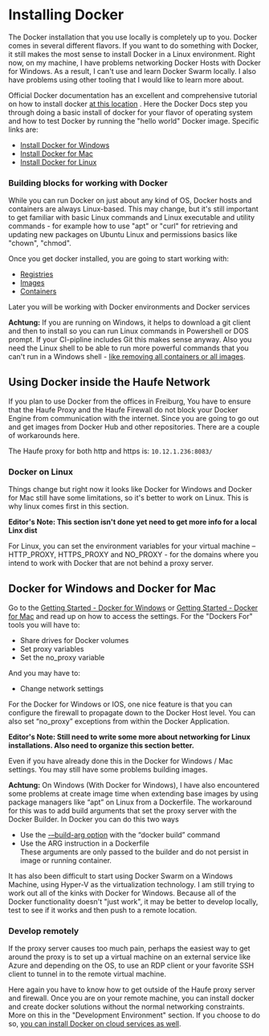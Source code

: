 # Installing Docker

The Docker installation that you use locally is completely up to you. Docker comes in several different flavors. If you want to do something with Docker, it still makes the most sense to install Docker in a Linux environment. Right now, on my machine, I have problems networking Docker Hosts with Docker for Windows. As a result, I can't use and learn Docker Swarm locally. I also have problems using other tooling that I would like to learn more about.

Official Docker documentation has an excellent and comprehensive tutorial on how to install docker [at this location](https://docs.docker.com/engine/getstarted/step_one/) . Here the Docker Docs step you through doing a basic install of docker for your flavor of operating system and how to test Docker by running the "hello world" Docker image. Specific links are:

* [Install Docker for Windows](https://docs.docker.com/engine/installation/windows/)
* [Install Docker for Mac](https://docs.docker.com/engine/installation/mac/)
* [Install Docker for Linux](https://docs.docker.com/engine/installation/)

### Building blocks for working with Docker

While you can run Docker on just about any kind of OS, Docker hosts and containers are always Linux-based. This may change, but it's still important to get familiar with basic Linux commands and Linux executable and utility commands - for example how to use "apt" or "curl" for retrieving and updating new packages on Ubuntu Linux and permissions basics like "chown", "chmod".

Once you get docker installed, you are going to start working with:

* [Registries](https://docs.docker.com/docker-hub/)
* [Images](https://docs.docker.com/engine/understanding-docker#docker-images)
* [Containers](https://docs.docker.com/engine/understanding-docker#docker-containers)

Later you will be working with Docker environments and Docker services

**Achtung:** If you are running on Windows, it helps to download a git client and then to install so you can run Linux commands in Powershell or DOS prompt. If your CI-pipline includes Git this makes sense anyway. Also you need the Linux shell to be able to run more powerful commands that you can't run in a Windows shell - [like removing all containers or all images](https://techoverflow.net/blog/2013/10/22/docker-remove-all-images-and-containers/).

## Using Docker inside the Haufe Network

If you plan to use Docker from the offices in Freiburg, You have to ensure that the Haufe Proxy and the Haufe Firewall do not block your Docker Engine from communication with the internet. Since you are going to go out and get images from Docker Hub and other repositories. There are a couple of workarounds here.

The Haufe proxy for both http and https is: `10.12.1.236:8083/`

### Docker on Linux

Things change but right now it looks like Docker for Windows and Docker for Mac still have some limitations, so it's better to work on Linux. This is why linux comes first in this section.

**Editor's Note: This section isn't done yet need to get more info for a local Linx dist**

For Linux, you can set the environment variables for your virtual machine – HTTP\_PROXY, HTTPS\_PROXY and NO\_PROXY - for the domains where you intend to work with Docker that are not behind a proxy server.

## Docker for Windows and Docker for Mac

Go to the [Getting Started - Docker for Windows](https://docs.docker.com/docker-for-windows/) or [Getting Started - Docker for Mac](https://docs.docker.com/docker-for-mac/) and read up on how to access the settings. For the "Dockers For" tools you will have to:

* Share drives for Docker volumes
* Set proxy variables
* Set the no\_proxy variable

And you may have to:

* Change network settings

For the Docker for Windows or IOS, one nice feature is that you can configure the firewall to propagate down to the Docker Host level. You can also set “no\_proxy” exceptions from within the Docker Application.

**Editor's Note: Still need to write some more about networking for Linux installations. Also need to organize this section better.**

Even if you have already done this in the Docker for Windows / Mac settings. You may still have some problems building images.

**Achtung:** On Windows \(With Docker for Windows\), I have also encountered some problems at create image time when extending base images by using package managers like “apt” on Linux from a Dockerfile. The workaround for this was to add build arguments that set the proxy server with the Docker Builder. In Docker you can do this two ways

* Use the [-–build-arg option](http://docs-stage.docker.com/v1.10/engine/reference/commandline/build/#set-build-time-variables-build-arg) with the “docker build” command  
* Use the ARG instruction in a Dockerfile  
  These arguments are only passed to the builder and do not persist in image or running container.

It has also been difficult to start using Docker Swarm on a Windows Machine, using Hyper-V as the virtualization technology. I am still trying to work out all of the kinks with Docker for Windows. Because all of the Docker functionality doesn't "just work", it may be better to develop locally, test to see if it works and then push to a remote location.

### Develop remotely

If the proxy server causes too much pain, perhaps the easiest way to get around the proxy is to set up a virtual machine on an external service like Azure and depending on the OS, to use an RDP client or your favorite SSH client to tunnel in to the remote virtual machine.

Here again you have to know how to get outside of the Haufe proxy server and firewall. Once you are on your remote machine, you can install docker and create docker solutions without the normal networking constraints. More on this in the "Development Environment" section. If you choose to do so, [you can install Docker on cloud services as well](https://docs.docker.com/engine/installation#on-cloud).

